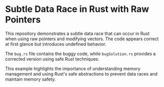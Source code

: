 # Subtle Data Race in Rust with Raw Pointers
This repository demonstrates a subtle data race that can occur in Rust when using raw pointers and modifying vectors.  The code appears correct at first glance but introduces undefined behavior.

The `bug.rs` file contains the buggy code, while `bugSolution.rs` provides a corrected version using safe Rust techniques.

This example highlights the importance of understanding memory management and using Rust's safe abstractions to prevent data races and maintain memory safety.